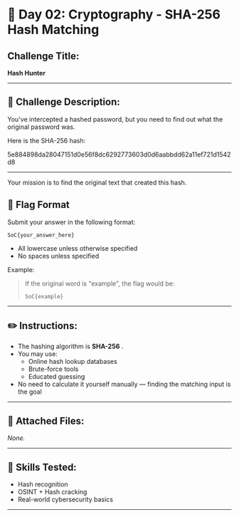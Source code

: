 # 🔐 Day 02: Cryptography - SHA-256 Hash Matching

## Challenge Title:

**Hash Hunter**

---

## 📜 Challenge Description:

You've intercepted a hashed password, but you need to find out what the original password was.

Here is the SHA-256 hash:

5e884898da28047151d0e56f8dc6292773603d0d6aabbdd62a11ef721d1542d8


---


Your mission is to find the original text that created this hash.

## 📣 Flag Format

Submit your answer in the following format:

```text
SoC{your_answer_here}
```


* All lowercase unless otherwise specified
* No spaces unless specified

Example:

> If the original word is "example", the flag would be:
>
> `SoC{example}`

---

## ✏️ Instructions:

* The hashing algorithm is  **SHA-256** .
* You may use:
  * Online hash lookup databases
  * Brute-force tools
  * Educated guessing
* No need to calculate it yourself manually — finding the matching input is the goal

---



## 📁 Attached Files:

*None.*


---




## 🎯 Skills Tested:

* Hash recognition
* OSINT + Hash cracking
* Real-world cybersecurity basics


---
